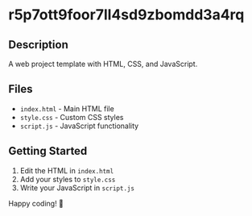 # r5p7ott9foor7ll4sd9zbomdd3a4rq

## Description
A web project template with HTML, CSS, and JavaScript.

## Files
- `index.html` - Main HTML file
- `style.css` - Custom CSS styles
- `script.js` - JavaScript functionality

## Getting Started
1. Edit the HTML in `index.html`
2. Add your styles to `style.css`
3. Write your JavaScript in `script.js`

Happy coding! 🚀